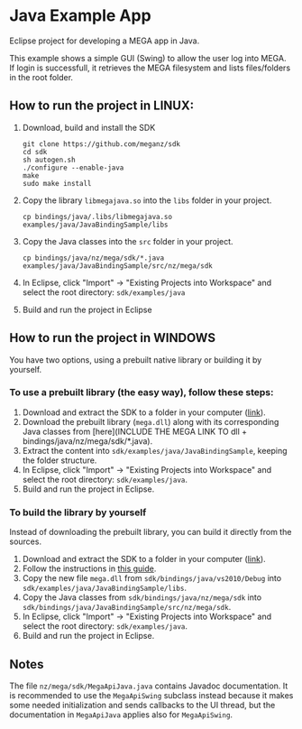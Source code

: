 # Java Example App

Eclipse project for developing a MEGA app in Java.

This example shows a simple GUI (Swing) to allow the user log into MEGA. If login is successfull, it retrieves the MEGA filesystem and lists files/folders in the root folder.

## How to run the project in LINUX:

1. Download, build and install the SDK

    ```
    git clone https://github.com/meganz/sdk
    cd sdk
    sh autogen.sh
    ./configure --enable-java
    make
    sudo make install
    ```

2. Copy the library `libmegajava.so` into the `libs` folder in your project.
    
    ```
    cp bindings/java/.libs/libmegajava.so examples/java/JavaBindingSample/libs
    ```
    
3. Copy the Java classes into the `src` folder in your project.

    ```
    cp bindings/java/nz/mega/sdk/*.java examples/java/JavaBindingSample/src/nz/mega/sdk
    ```
    
4. In Eclipse, click "Import" -> "Existing Projects into Workspace" and select the root directory: `sdk/examples/java`
5. Build and run the project in Eclipse

## How to run the project in WINDOWS

You have two options, using a prebuilt native library or building it by yourself.

### To use a prebuilt library (the easy way), follow these steps:

1. Download and extract the SDK to a folder in your computer ([link](https://github.com/meganz/sdk/archive/master.zip)).
2. Download the prebuilt library (`mega.dll`) along with its corresponding Java classes from [here](INCLUDE THE MEGA LINK TO dll + bindings/java/nz/mega/sdk/*.java).
3. Extract the content into `sdk/examples/java/JavaBindingSample`, keeping the folder structure. 
4. In Eclipse, click "Import" -> "Existing Projects into Workspace" and select the root directory: `sdk/examples/java`.
5. Build and run the project in Eclipse.

### To build the library by yourself

Instead of downloading the prebuilt library, you can build it directly from the sources.

1. Download and extract the SDK to a folder in your computer ([link](https://github.com/meganz/sdk/archive/master.zip)).
2. Follow the instructions in [this guide](https://github.com/meganz/sdk/bindings/java/vs2010/README.md).
3. Copy the new file `mega.dll` from `sdk/bindings/java/vs2010/Debug` into `sdk/examples/java/JavaBindingSample/libs`.
4. Copy the Java classes from `sdk/bindings/java/nz/mega/sdk` into `sdk/bindings/java/JavaBindingSample/src/nz/mega/sdk`.
5. In Eclipse, click "Import" -> "Existing Projects into Workspace" and select the root directory: `sdk/examples/java`.
6. Build and run the project in Eclipse.

## Notes

The file `nz/mega/sdk/MegaApiJava.java` contains Javadoc documentation. It is recommended to use the `MegaApiSwing` subclass instead because it makes some needed initialization and sends callbacks to the UI thread, but the documentation in `MegaApiJava` applies also for `MegaApiSwing`.
